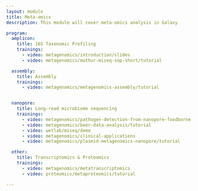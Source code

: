 ```yaml
---
layout: module
title: Meta-omics
description: This module will cover meta-omics analysis in Galaxy

program:
  amplicon:
    title: 16S Taxonomic Profiling
    trainings:
      - video: metagenomics/introduction/slides
      - video: metagenomics/mothur-miseq-sop-short/tutorial

  assembly:
    title: Assembly
    trainings:
      - video: metagenomics/metagenomics-assembly/tutorial


  nanopore:
    title: Long-read microbiome sequencing
    trainings:
      - video: metagenomics/pathogen-detection-from-nanopore-foodborne-data/tutorial
      - video: metagenomics/beer-data-analysis/tutorial
      - video: wetlab/miseq/demo
      - video: metagenomics/clinical-applications
      - video: metagenomics/plasmid-metagenomics-nanopore/tutorial

  other:
    title: Transcriptomics & Proteomics
    trainings:
      - video: metagenomics/metatranscriptomics
      - video: proteomics/metaproteomics/tutorial

---
```


